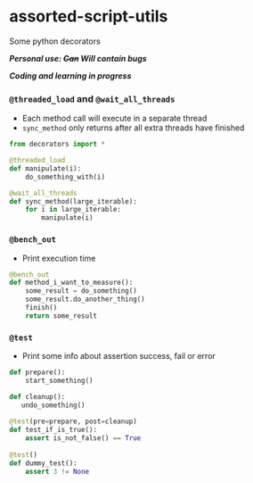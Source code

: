 # assorted-script-utils
Some python decorators

***Personal use: ~~Can~~ Will contain bugs***

***Coding and learning in progress***


### ```@threaded_load``` and ```@wait_all_threads```
- Each method call will execute in a separate thread
- ```sync_method``` only returns after all extra threads have finished
```python
from decorators import *

@threaded_load
def manipulate(i):
    do_something_with(i)

@wait_all_threads
def sync_method(large_iterable):
    for i in large_iterable:
        manipulate(i)
```


### ```@bench_out```
- Print execution time
```python
@bench_out
def method_i_want_to_measure():
    some_result = do_something()
    some_result.do_another_thing()
    finish()
    return some_result
```


### ```@test```
- Print some info about assertion success, fail or error
```python
def prepare():
    start_something()

def cleanup():
   undo_something()
   
@test(pre=prepare, post=cleanup)
def test_if_is_true():
    assert is_not_false() == True
    
@test()
def dummy_test():
    assert 3 != None
```
